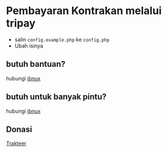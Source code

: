 # Pembayaran Kontrakan melalui tripay

- salin `config.example.php` ke `config.php`
- Ubah isinya

## butuh bantuan?

hubungi [ibnux](https://ibnux.net/layanan/it-services-chat)

## butuh untuk banyak pintu?

hubungi [ibnux](https://ibnux.net/layanan/penambahan-fitur-aplikasi)


## Donasi

[Trakteer](https://trakteer.id/ibnux)